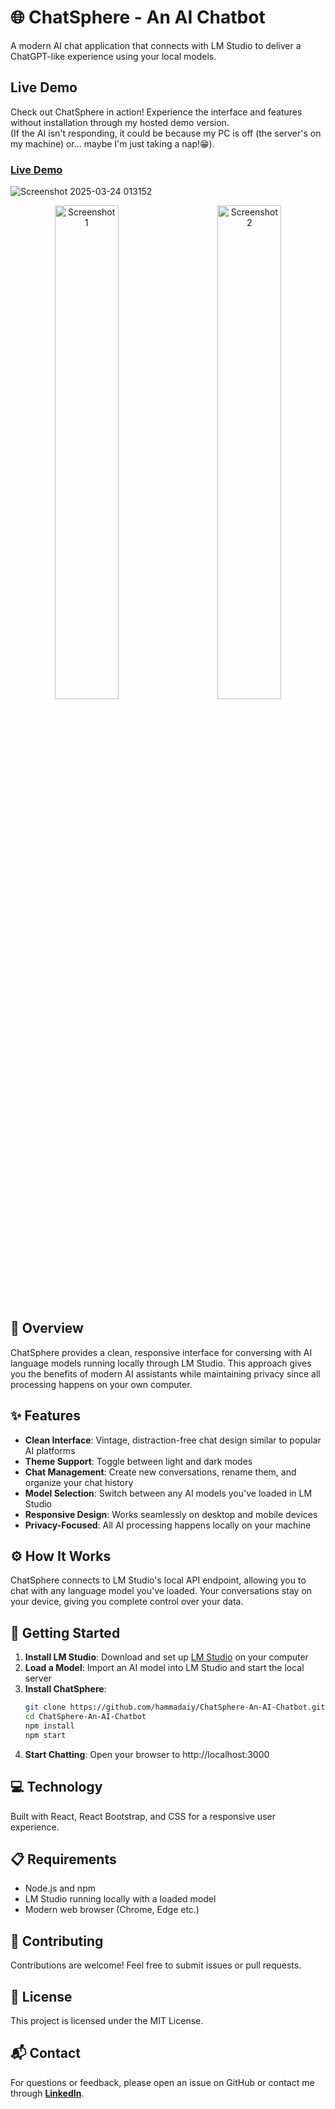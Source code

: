 # 🌐 ChatSphere - An AI Chatbot

A modern AI chat application that connects with LM Studio to deliver a ChatGPT-like experience using your local models.

## Live Demo

Check out ChatSphere in action! Experience the interface and features without installation through my hosted demo version.  
(If the AI isn't responding, it could be because my PC is off (the server's on my machine) or... maybe I'm just taking a nap!😁).

### [**Live Demo**](https://chatsphere-app.vercel.app/)

![Screenshot 2025-03-24 013152](https://github.com/user-attachments/assets/1c1295f2-9114-4558-8ed1-d99d123e1b04)

<p align="center">
  <img src="https://github.com/user-attachments/assets/90a3dea3-31de-45b9-b759-8fc5b603a73e" alt="Screenshot 1" width="45%" style="margin-right: 15px;"/>
  <img src="https://github.com/user-attachments/assets/8d0f336e-f3c1-4573-b6a6-9d174ad63dbd" alt="Screenshot 2" width="45%" style="margin-left: 15px;"/>
</p>

## 📝 Overview

ChatSphere provides a clean, responsive interface for conversing with AI language models running locally through LM Studio. This approach gives you the benefits of modern AI assistants while maintaining privacy since all processing happens on your own computer.

## ✨ Features

- **Clean Interface**: Vintage, distraction-free chat design similar to popular AI platforms
- **Theme Support**: Toggle between light and dark modes
- **Chat Management**: Create new conversations, rename them, and organize your chat history
- **Model Selection**: Switch between any AI models you've loaded in LM Studio
- **Responsive Design**: Works seamlessly on desktop and mobile devices
- **Privacy-Focused**: All AI processing happens locally on your machine

## ⚙️ How It Works

ChatSphere connects to LM Studio's local API endpoint, allowing you to chat with any language model you've loaded. Your conversations stay on your device, giving you complete control over your data.

## 🚀 Getting Started

1. **Install LM Studio**: Download and set up [LM Studio](https://lmstudio.ai/) on your computer
2. **Load a Model**: Import an AI model into LM Studio and start the local server
3. **Install ChatSphere**:
   ```sh
   git clone https://github.com/hammadaiy/ChatSphere-An-AI-Chatbot.git
   cd ChatSphere-An-AI-Chatbot
   npm install
   npm start
   ```
4. **Start Chatting**: Open your browser to http://localhost:3000

## 💻 Technology

Built with React, React Bootstrap, and CSS for a responsive user experience.

## 📋 Requirements

- Node.js and npm
- LM Studio running locally with a loaded model
- Modern web browser (Chrome, Edge etc.)

## 🤝 Contributing

Contributions are welcome! Feel free to submit issues or pull requests.

## 📄 License

This project is licensed under the MIT License.

## 📬 Contact

For questions or feedback, please open an issue on GitHub or contact me through [**LinkedIn**](https://www.linkedin.com/in/hammadaiy).
